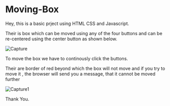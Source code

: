# Moving-Box
Hey, this is a basic prject using HTML CSS and Javascript.

Their is box which can be moved using any of the four buttons and can be re-centered using the center button as shown below.


![Capture](https://github.com/Muhammad-Owais-Warsi/Moving-Box/assets/133518394/c6cf495b-0998-451f-9e6f-0abbab177a1d)

To move the box we have to continously click the buttons.

Their are border of red beyond which the box will not move and if you try to move it , the browser will send you a message, that it cannot be moved further

![Capture1](https://github.com/Muhammad-Owais-Warsi/Moving-Box/assets/133518394/4edbdba1-bd2e-4a7d-84c5-afa841e8ba03)

Thank You.
